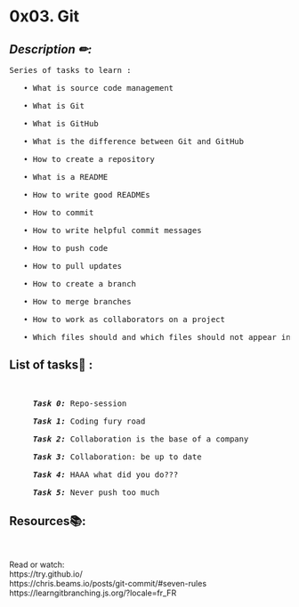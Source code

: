 <h1>0x03. Git</h1>
<h2><i>Description ✏: </i></h2>

<pre>Series of tasks to learn :<br>
   • What is source code management<br>
   • What is Git<br>
   • What is GitHub<br>
   • What is the difference between Git and GitHub<br>
   • How to create a repository<br>
   • What is a README<br>
   • How to write good READMEs<br>
   • How to commit<br>
   • How to write helpful commit messages<br>
   • How to push code<br>
   • How to pull updates<br>
   • How to create a branch<br>
   • How to merge branches<br>
   • How to work as collaborators on a project<br>
   • Which files should and which files should not appear in your repo<br></pre>

<h2>List of tasks📝 :</h2><br>
   <pre>
     <b><i>Task 0:</i></b> Repo-session<br>
     <b><i>Task 1:</i></b> Coding fury road<br>
     <b><i>Task 2:</i></b> Collaboration is the base of a company<br>
     <b><i>Task 3:</i></b> Collaboration: be up to date<br>
     <b><i>Task 4:</i></b> HAAA what did you do???<br>
     <b><i>Task 5:</i></b> Never push too much<br></pre>

<h2>Resources📚:</h2><br> 
 <p>Read or watch:<br>
https://try.github.io/ <br>
https://chris.beams.io/posts/git-commit/#seven-rules <br>
https://learngitbranching.js.org/?locale=fr_FR</p>
